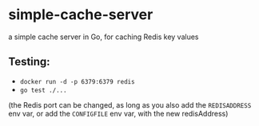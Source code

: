 # simple-cache-server
a simple cache server in Go, for caching Redis key values

## Testing:
- `docker run -d -p 6379:6379 redis`
- `go test ./...`

(the Redis port can be changed, as long as you also add the `REDISADDRESS` env var, or add the `CONFIGFILE` env var, with the new redisAddress)

